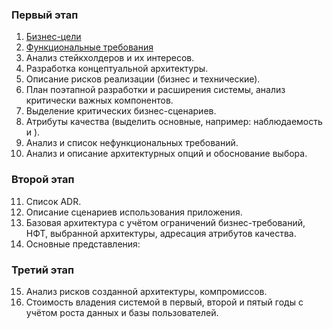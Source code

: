 ### Первый этап
1.	[Бизнес-цели](01_businessGoals.md "Детализация и чёткое прописывание бизнес-целей")
2.	[Функциональные требования](02_funcRequirements.md "Анализ и список функциональных требований")
3.	Анализ стейкхолдеров и их интересов.
4.	Разработка концептуальной архитектуры.
5.	Описание рисков реализации (бизнес и технические).
6.	План поэтапной разработки и расширения системы, анализ критически важных компонентов. 
7.	Выделение критических бизнес-сценариев.
8.	Атрибуты качества (выделить основные, например: наблюдаемость и ).
9.	Анализ и список нефункциональных требований.
10.	Анализ и описание архитектурных опций и обоснование выбора. 

### Второй этап
11.	Список ADR. 
12.	Описание сценариев использования приложения. 
13.	Базовая архитектура с учётом ограничений бизнес-требований, НФТ, выбранной архитектуры, адресация атрибутов качества.
14.	Основные представления: 

### Третий этап
15.	Анализ рисков созданной архитектуры, компромиссов.
16.	Стоимость владения системой в первый, второй и пятый годы с учётом роста данных и базы пользователей. 
